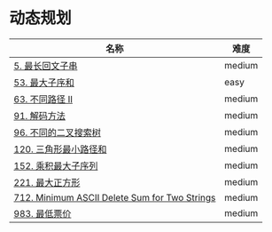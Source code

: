 # 动态规划

**名称**|**难度**
--------|--------
[5. 最长回文子串](../problems/63.%20最长回文子串)|medium
[53. 最大子序和](../problems/53.%20最大子序和)|easy
[63. 不同路径 II](../problems/63.%20不同路径%20II)|medium
[91. 解码方法](../problems/96.%20不同的二叉搜索树)|medium
[96. 不同的二叉搜索树](../problems/96.%20不同的二叉搜索树)|medium
[120. 三角形最小路径和](../problems/120.%20三角形最小路径和)|medium
[152. 乘积最大子序列](../problems/152.%20乘积最大子序列)|medium
[221. 最大正方形](../problems/221.%20最大正方形)|medium
[712. Minimum ASCII Delete Sum for Two Strings](../problems/712.%20Minimum%20ASCII%20Delete%20Sum%20for%20Two%20Strings)|medium
[983. 最低票价](../problems/983.%20最低票价)|medium

